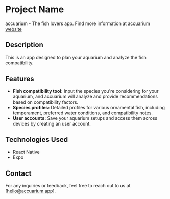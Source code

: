 # Project Name

accuarium - The fish lovers app.
Find more information at [accuarium website](https://accuarium.app)

## Description

This is an app designed to plan your aquarium and analyze the fish compatibility.

## Features

- **Fish compatibility tool:** Input the species you're considering for your aquarium, and accuarium will analyze and provide recommendations based on compatibility factors.
- **Species profiles:** Detailed profiles for various ornamental fish, including temperament, preferred water conditions, and compatibility notes.
- **User accounts:** Save your aquarium setups and access them across devices by creating an user account.

## Technologies Used

- React Native
- Expo

## Contact

For any inquiries or feedback, feel free to reach out to us at [hello@accuarium.app].
